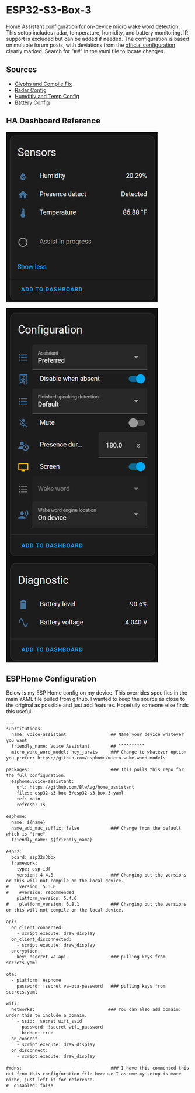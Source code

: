 # ESP32-S3-Box-3
Home Assistant configuration for on-device micro wake word detection. This setup includes radar, temperature, humidity, and battery monitoring. IR support is excluded but can be added if needed. The configuration is based on multiple forum posts, with deviations from the [official configuration](https://github.com/esphome/wake-word-voice-assistants/blob/main/esp32-s3-box-3/esp32-s3-box-3.yaml) clearly marked. Search for "##" in the yaml file to locate changes.

## Sources
- [Glyphs and Compile Fix](https://community.home-assistant.io/t/compiling-esp32-s3-box-3-fails-and-gives-failed-config-font-is-missing-791-glyphs/797536/28)
- [Radar Config](https://github.com/esphome/feature-requests/issues/2475#issuecomment-1879449021)
- [Humditiy and Temp Config](https://community.home-assistant.io/t/esp32-s3-box3/638287/106)
- [Battery Config](https://community.home-assistant.io/t/esp32-s3-box3/638287/110?page=6)

## HA Dashboard Reference

![Sensor](/esp32-s3-box-3/Sensors.png)

![Config and Diagnostics](/esp32-s3-box-3/Config&Diagnostics.png)

## ESPHome Configuration
Below is my ESP Home config on my device. This overrides specifics in the main YAML file pulled from github. I wanted to keep the source as close to the original as possible and just add features. Hopefully someone else finds this useful.

```
---
substitutions:
  name: voice-assistant                 ## Name your device whatever you want
  friendly_name: Voice Assistant        ## ^^^^^^^^^^
  micro_wake_word_model: hey_jarvis     ### Change to whatever option you prefer: https://github.com/esphome/micro-wake-word-models 

packages:                               ### This pulls this repo for the full configuration.
  esphome.voice-assistant:
    url: https://github.com/BlwAvg/home_assistant
    files: esp32-s3-box-3/esp32-s3-box-3.yaml
    ref: main
    refresh: 1s

esphome:
  name: ${name}
  name_add_mac_suffix: false            ### Change from the default which is "true"
  friendly_name: ${friendly_name}

esp32:
  board: esp32s3box
  framework:
    type: esp-idf
    version: 4.4.8                      ### Changing out the versions or this will not compile on the local device.
#    version: 5.3.0
#    #version: recommended
    platform_version: 5.4.0
#    platform_version: 6.8.1            ### Changing out the versions or this will not compile on the local device.

api:
  on_client_connected:
    - script.execute: draw_display
  on_client_disconnected:
    - script.execute: draw_display
  encryption:
    key: !secret va-api                 ### pulling keys from secrets.yaml

ota:
  - platform: esphome
    password: !secret va-ota-password   ### pulling keys from secrets.yaml

wifi:
  networks:                            ### You can also add domain: under this to include a domain.
    - ssid: !secret wifi_ssid
      password: !secret wifi_password
      hidden: true
  on_connect:
    - script.execute: draw_display
  on_disconnect:
    - script.execute: draw_display

#mdns:                                  ### I have this commented this out from this configfuration file because I assume my setup is more niche, just left it for reference.
#  disabled: false
```
